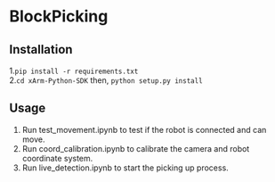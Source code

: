 # BlockPicking

## Installation

1.```pip install -r requirements.txt``` \
2.```cd xArm-Python-SDK``` then,
```python setup.py install```

## Usage
1. Run test_movement.ipynb to test if the robot is connected and can move.
2. Run coord_calibration.ipynb to calibrate the camera and robot coordinate system.
3. Run live_detection.ipynb to start the picking up process.
